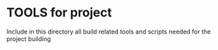 TOOLS for project
==================

Include in this directory all build related tools and scripts needed for the project building